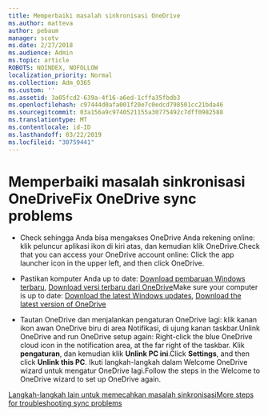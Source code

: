 ```yaml
---
title: Memperbaiki masalah sinkronisasi OneDrive
ms.author: matteva
author: pebaum
manager: scotv
ms.date: 2/27/2018
ms.audience: Admin
ms.topic: article
ROBOTS: NOINDEX, NOFOLLOW
localization_priority: Normal
ms.collection: Adm_O365
ms.custom: ''
ms.assetid: 3a05fcd2-639a-4f16-a6ed-1cffa35fbdb3
ms.openlocfilehash: c97444d0afa001f20e7c0edcd798501cc21bda46
ms.sourcegitcommit: 03a156a9c9740521155a30775492c7dff0982588
ms.translationtype: MT
ms.contentlocale: id-ID
ms.lasthandoff: 03/22/2019
ms.locfileid: "30759441"
---
```

# <a name="fix-onedrive-sync-problems"></a><span data-ttu-id="c0661-102">Memperbaiki masalah sinkronisasi OneDrive</span><span class="sxs-lookup"><span data-stu-id="c0661-102">Fix OneDrive sync problems</span></span>

- <span data-ttu-id="c0661-103">Check sehingga Anda bisa mengakses OneDrive Anda rekening online: klik peluncur aplikasi ikon di kiri atas, dan kemudian klik OneDrive.</span><span class="sxs-lookup"><span data-stu-id="c0661-103">Check that you can access your OneDrive account online: Click the app launcher icon in the upper left, and then click OneDrive.</span></span>
    
- <span data-ttu-id="c0661-104">Pastikan komputer Anda up to date: [Download pembaruan Windows terbaru](http://go.microsoft.com/fwlink/p/?LinkId=825773), [Download versi terbaru dari OneDrive](https://go.microsoft.com/fwlink/p/?linkid=844652)</span><span class="sxs-lookup"><span data-stu-id="c0661-104">Make sure your computer is up to date: [Download the latest Windows updates](http://go.microsoft.com/fwlink/p/?LinkId=825773), [Download the latest version of OneDrive](https://go.microsoft.com/fwlink/p/?linkid=844652)</span></span>
    
- <span data-ttu-id="c0661-105">Tautan OneDrive dan menjalankan pengaturan OneDrive lagi: klik kanan ikon awan OneDrive biru di area Notifikasi, di ujung kanan taskbar.</span><span class="sxs-lookup"><span data-stu-id="c0661-105">Unlink OneDrive and run OneDrive setup again: Right-click the blue OneDrive cloud icon in the notification area, at the far right of the taskbar.</span></span> <span data-ttu-id="c0661-106">Klik **pengaturan**, dan kemudian klik **Unlink PC ini**.</span><span class="sxs-lookup"><span data-stu-id="c0661-106">Click **Settings**, and then click **Unlink this PC**.</span></span> <span data-ttu-id="c0661-107">Ikuti langkah-langkah dalam Welcome OneDrive wizard untuk mengatur OneDrive lagi.</span><span class="sxs-lookup"><span data-stu-id="c0661-107">Follow the steps in the Welcome to OneDrive wizard to set up OneDrive again.</span></span>
    
[<span data-ttu-id="c0661-108">Langkah-langkah lain untuk memecahkan masalah sinkronisasi</span><span class="sxs-lookup"><span data-stu-id="c0661-108">More steps for troubleshooting sync problems</span></span>](https://go.microsoft.com/fwlink/?linkid=866431)
  

